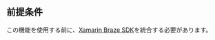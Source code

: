 ## 前提条件

この機能を使用する前に、[Xamarin Braze SDK]({{site.baseurl}}/developer_guide/sdk_integration/?sdktab=xamarin)を統合する必要があります。